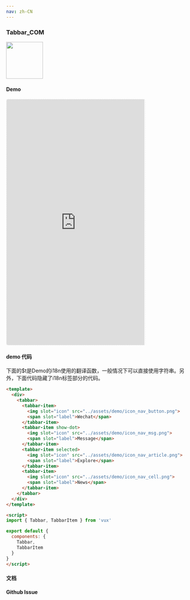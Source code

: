 ```yaml
---
nav: zh-CN
---
```



### Tabbar_COM

<img width="100" src="http://qr.topscan.com/api.php?text=https%3A%2F%2Fvux.li%2Fdemos%2Fv2%2F%23%2Fcomponent%2Ftabbar"/>

#### Demo

 <div style="width:377px;height:667px;display:inline-block;border:1px dashed #ececec;border-radius:5px;overflow:hidden;">
   <iframe src="https://vux.li/demos/v2/#/component/tabbar" width="375" height="667" border="0" frameborder="0"></iframe>
 </div>

#### demo 代码

<p class="tip">下面的$t是Demo的i18n使用的翻译函数，一般情况下可以直接使用字符串。另外，下面代码隐藏了i18n标签部分的代码。</p>

``` html
<template>
  <div>
    <tabbar>
      <tabbar-item>
        <img slot="icon" src="../assets/demo/icon_nav_button.png">
        <span slot="label">Wechat</span>
      </tabbar-item>
      <tabbar-item show-dot>
        <img slot="icon" src="../assets/demo/icon_nav_msg.png">
        <span slot="label">Message</span>
      </tabbar-item>
      <tabbar-item selected>
        <img slot="icon" src="../assets/demo/icon_nav_article.png">
        <span slot="label">Explore</span>
      </tabbar-item>
      <tabbar-item>
        <img slot="icon" src="../assets/demo/icon_nav_cell.png">
        <span slot="label">News</span>
      </tabbar-item>
    </tabbar>
  </div>
</template>

<script>
import { Tabbar, TabbarItem } from 'vux'

export default {
  components: {
    Tabbar,
    TabbarItem
  }
}
</script>

```
#### 文档

#### Github Issue